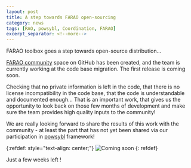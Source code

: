 ```yaml
---
layout: post
title: A step towards FARAO open-sourcing
category: news
tags: [RAO, powsybl, Coordination, FARAO]
excerpt_separator: <!--more-->
---
```


FARAO toolbox goes a step towards open-source distribution...
<!--more-->

[FARAO community](http://github.com/farao-community) space on GitHub has been created, and the team is currently working at the code base migration. The first release is coming soon.

Checking that no private information is left in the code, that there is no license incompatibility in the code base, that the code is understandable and documented enough...
That is an important work, that gives us the opportunity to look back on those few months of development and make sure the team provides high quality inputs to the community!

We are really looking forward to share the results of this work with the community - at least the part that has not yet been shared via our participation in [powsybl](http://github.com/powsybl/powsybl-core/) framework!

{:refdef: style="text-align: center;"}
![Coming soon](https://upload.wikimedia.org/wikipedia/commons/8/80/Comingsoon.png)
{: refdef}

Just a few weeks left !







